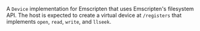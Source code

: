 A `Device` implementation for Emscripten that uses Emscripten's filesystem API. The host is expected to create a virtual device at `/registers` that implements `open`, `read`, `write`, and `llseek`.